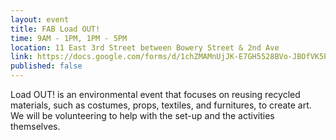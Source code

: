 ```yaml
---
layout: event
title: FAB Load OUT!
time: 9AM - 1PM, 1PM - 5PM
location: 11 East 3rd Street between Bowery Street & 2nd Ave
link: https://docs.google.com/forms/d/1chZMAMnUjJK-E7GH5528BVo-JBOfVK5PP54_k3mmIO0
published: false
---
```

Load OUT! is an environmental event that focuses on reusing recycled materials, such as costumes, props, textiles, and furnitures, to create art. We will be volunteering to help with the set-up and the activities themselves.
